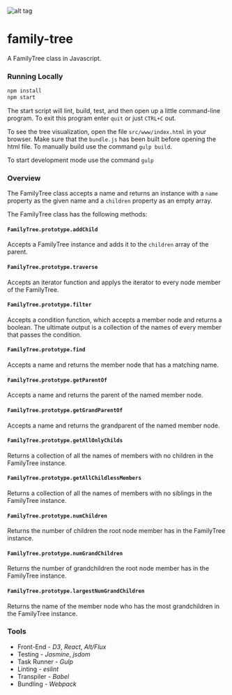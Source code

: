![alt tag](https://raw.github.com/mrblueblue/family-tree/master/front-end-screenshot.png)

# family-tree

A FamilyTree class in Javascript.

### Running Locally

```javascript
npm install
npm start
```
The start script will lint, build, test, and then open up a little command-line program. To exit this program enter `quit` or just `CTRL+C` out.

To see the tree visualization, open the file `src/www/index.html` in your browser. Make sure that the `bundle.js` has been built before opening the html file. To manually build use the command `gulp build`.

To start development mode use the command `gulp`

### Overview

The FamilyTree class accepts a name and returns an instance with a `name` property as the given name and a `children` property as an empty array.

The FamilyTree class has the following methods:

#### `FamilyTree.prototype.addChild`
Accepts a FamilyTree instance and adds it to the `children` array of the parent.

#### `FamilyTree.prototype.traverse`
Accepts an iterator function and applys the iterator to every node member of the FamilyTree.

#### `FamilyTree.prototype.filter`
Accepts a condition function, which accepts a member node and returns a boolean. The ultimate output is a collection of the names of every member that passes the condition.

#### `FamilyTree.prototype.find`
Accepts a name and returns the member node that has a matching name.

#### `FamilyTree.prototype.getParentOf`
Accepts a name and returns the parent of the named member node.

#### `FamilyTree.prototype.getGrandParentOf`
Accepts a name and returns the grandparent of the named member node.

#### `FamilyTree.prototype.getAllOnlyChilds`
Returns a collection of all the names of members with no children in the FamilyTree instance.

#### `FamilyTree.prototype.getAllChildlessMembers`
Returns a collection of all the names of members with no siblings in the FamilyTree instance.

#### `FamilyTree.prototype.numChildren`
Returns the number of children the root node member has in the FamilyTree instance.

#### `FamilyTree.prototype.numGrandChildren`
Returns the number of grandchildren the root node member has in the FamilyTree instance.

#### `FamilyTree.prototype.largestNumGrandChildren`
Returns the name of the member node who has the most grandchildren in the FamilyTree instance.

### Tools

* Front-End - *D3*, *React*, *Alt/Flux*
* Testing - *Jasmine*, *jsdom*
* Task Runner - *Gulp*
* Linting - *eslint*
* Transpiler - *Babel*
* Bundling - *Webpack*

